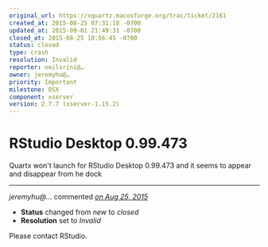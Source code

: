 ```yaml
---
original_url: https://xquartz.macosforge.org/trac/ticket/2161
created_at: 2015-08-25 07:31:18 -0700
updated_at: 2015-09-01 21:49:31 -0700
closed_at: 2015-08-25 10:56:45 -0700
status: closed
type: crash
resolution: Invalid
reporter: neilsrini@…
owner: jeremyhu@…
priority: Important
milestone: OSX
component: xserver
version: 2.7.7 (xserver-1.15.2)
---
```


RStudio Desktop 0.99.473
========================


Quartx won't launch for RStudio Desktop 0.99.473
and it seems to appear and disappear from he dock



---

*jeremyhu@…* commented *[on Aug 25, 2015](https://xquartz.macosforge.org/trac/ticket/2161#comment:1 "August 25, 2015 at 10:56 AM PDT")*

-   **Status** changed from *new* to *closed*
-   **Resolution** set to *Invalid*

Please contact RStudio.




